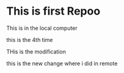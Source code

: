 # This is first Repoo

This is in the local computer

this is the 4th time

THis is the modification
 

 this is the new change where i did in remote